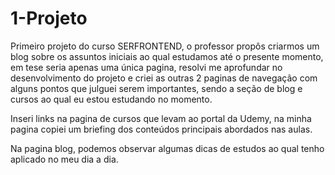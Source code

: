 # 1-Projeto

Primeiro projeto do curso SERFRONTEND, o professor propôs criarmos um blog sobre os assuntos iniciais ao qual estudamos até o presente momento, em tese seria apenas uma única pagina, resolvi me aprofundar no desenvolvimento do projeto e criei as outras 2 paginas de navegação com alguns pontos que julguei serem importantes, sendo a seção de blog e cursos ao qual eu estou estudando no momento.

Inseri links na pagina de cursos que levam ao portal da Udemy, na minha pagina copiei um briefing dos conteúdos principais abordados nas aulas. 

Na pagina blog, podemos observar algumas dicas de estudos ao qual tenho aplicado no meu dia a dia. 
